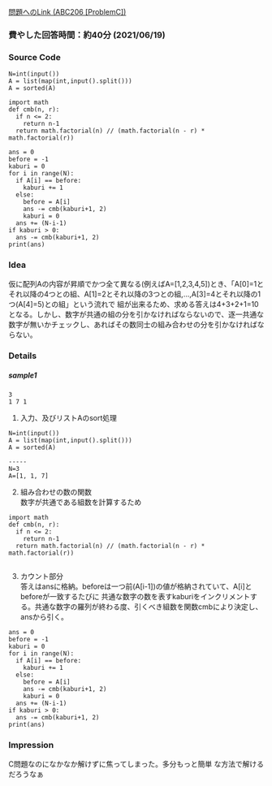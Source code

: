 [問題へのLink (ABC206 [ProblemC])](https://atcoder.jp/contests/abc206/tasks/abc206_c)
### 費やした回答時間：約40分 (2021/06/19) ###
### Source Code ###
```
N=int(input())
A = list(map(int,input().split()))
A = sorted(A)
 
import math
def cmb(n, r):
  if n <= 2:
    return n-1
  return math.factorial(n) // (math.factorial(n - r) * math.factorial(r))
 
ans = 0
before = -1
kaburi = 0
for i in range(N):
  if A[i] == before:
    kaburi += 1
  else:
    before = A[i]
    ans -= cmb(kaburi+1, 2)
    kaburi = 0 
  ans += (N-i-1)
if kaburi > 0:
  ans -= cmb(kaburi+1, 2)
print(ans)
```

### Idea ###
仮に配列Aの内容が昇順でかつ全て異なる(例えばA=[1,2,3,4,5])とき、「A[0]=1とそれ以降の4つとの組、A[1]=2とそれ以降の3つとの組,...,A[3]=4とそれ以降の1つ(A[4]=5)との組」という流れで
組が出来るため、求める答えは4+3+2+1=10となる。しかし、数字が共通の組の分を引かなければならないので、逐一共通な数字が無いかチェックし、あればその数同士の組み合わせの分を引かなければならない。
### Details ###
##### sample1 #####
```
3
1 7 1
```

1. 入力、及びリストAのsort処理
```
N=int(input())
A = list(map(int,input().split()))
A = sorted(A)

-----
N=3
A=[1, 1, 7]
```
2. 組み合わせの数の関数  
数字が共通である組数を計算するため
```
import math
def cmb(n, r):
  if n <= 2:
    return n-1
  return math.factorial(n) // (math.factorial(n - r) * math.factorial(r))
 
```

3. カウント部分  
答えはansに格納。beforeは一つ前(A[i-1])の値が格納されていて、A[i]とbeforeが一致するたびに
共通な数字の数を表すkaburiをインクリメントする。共通な数字の羅列が終わる度、引くべき組数を関数cmbにより決定し、
ansから引く。
```
ans = 0
before = -1
kaburi = 0
for i in range(N):
  if A[i] == before:
    kaburi += 1
  else:
    before = A[i]
    ans -= cmb(kaburi+1, 2)
    kaburi = 0 
  ans += (N-i-1)
if kaburi > 0:
  ans -= cmb(kaburi+1, 2)
print(ans)
```

### Impression ###
C問題なのになかなか解けずに焦ってしまった。多分もっと簡単
な方法で解けるだろうなぁ
